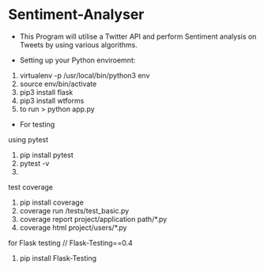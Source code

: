 # Sentiment-Analyser

- This Program will utilise a Twitter API and perform Sentiment analysis on Tweets by using various algorithms.

- Setting up your Python enviroemnt:
1. virtualenv -p /usr/local/bin/python3 env
2. source env/bin/activate
3. pip3 install flask
4. pip3 install wtforms
5. to run > python app.py




- For testing

using pytest
1. pip install pytest
2. pytest -v
3.

test coverage
1. pip install coverage
2. coverage run /tests/test_basic.py
3. coverage report project/application path/*.py
4. coverage html project/users/*.py

for Flask testing // Flask-Testing==0.4
1. pip install Flask-Testing
